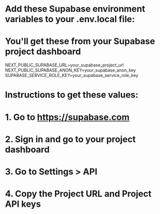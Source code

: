 # Add these Supabase environment variables to your .env.local file:

# You'll get these from your Supabase project dashboard
NEXT_PUBLIC_SUPABASE_URL=your_supabase_project_url
NEXT_PUBLIC_SUPABASE_ANON_KEY=your_supabase_anon_key  
SUPABASE_SERVICE_ROLE_KEY=your_supabase_service_role_key

# Instructions to get these values:
# 1. Go to https://supabase.com
# 2. Sign in and go to your project dashboard
# 3. Go to Settings > API
# 4. Copy the Project URL and Project API keys
